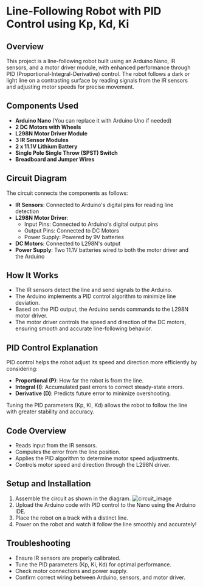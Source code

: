 # Line-Following Robot with PID Control using Kp, Kd, Ki

## Overview
This project is a line-following robot built using an Arduino Nano, IR sensors, and a motor driver module, with enhanced performance through PID (Proportional-Integral-Derivative) control. The robot follows a dark or light line on a contrasting surface by reading signals from the IR sensors and adjusting motor speeds for precise movement.

## Components Used
- **Arduino Nano** (You can replace it with Arduino Uno if needed)
- **2 DC Motors with Wheels**
- **L298N Motor Driver Module**
- **3 IR Sensor Modules**
- **2 x 11.1V Lithium Battery**
- **Single Pole Single Throw (SPST) Switch**
- **Breadboard and Jumper Wires**

## Circuit Diagram
The circuit connects the components as follows:

- **IR Sensors**: Connected to Arduino's digital pins for reading line detection
- **L298N Motor Driver**:
  - Input Pins: Connected to Arduino's digital output pins
  - Output Pins: Connected to DC Motors
  - Power Supply: Powered by 9V batteries
- **DC Motors**: Connected to L298N's output
- **Power Supply**: Two 11.1V batteries wired to both the motor driver and the Arduino

## How It Works
- The IR sensors detect the line and send signals to the Arduino.
- The Arduino implements a PID control algorithm to minimize line deviation.
- Based on the PID output, the Arduino sends commands to the L298N motor driver.
- The motor driver controls the speed and direction of the DC motors, ensuring smooth and accurate line-following behavior.

## PID Control Explanation
PID control helps the robot adjust its speed and direction more efficiently by considering:
- **Proportional (P)**: How far the robot is from the line.
- **Integral (I)**: Accumulated past errors to correct steady-state errors.
- **Derivative (D)**: Predicts future error to minimize overshooting.

Tuning the PID parameters (Kp, Ki, Kd) allows the robot to follow the line with greater stability and accuracy.

## Code Overview
- Reads input from the IR sensors.
- Computes the error from the line position.
- Applies the PID algorithm to determine motor speed adjustments.
- Controls motor speed and direction through the L298N driver.

## Setup and Installation
1. Assemble the circuit as shown in the diagram.
![circuit_image](https://github.com/user-attachments/assets/4c5dcb79-98a3-4f0e-a9c0-03a800c1d9a9)
2. Upload the Arduino code with PID control to the Nano using the Arduino IDE.
3. Place the robot on a track with a distinct line.
4. Power on the robot and watch it follow the line smoothly and accurately!

## Troubleshooting
- Ensure IR sensors are properly calibrated.
- Tune the PID parameters (Kp, Ki, Kd) for optimal performance.
- Check motor connections and power supply.
- Confirm correct wiring between Arduino, sensors, and motor driver.

